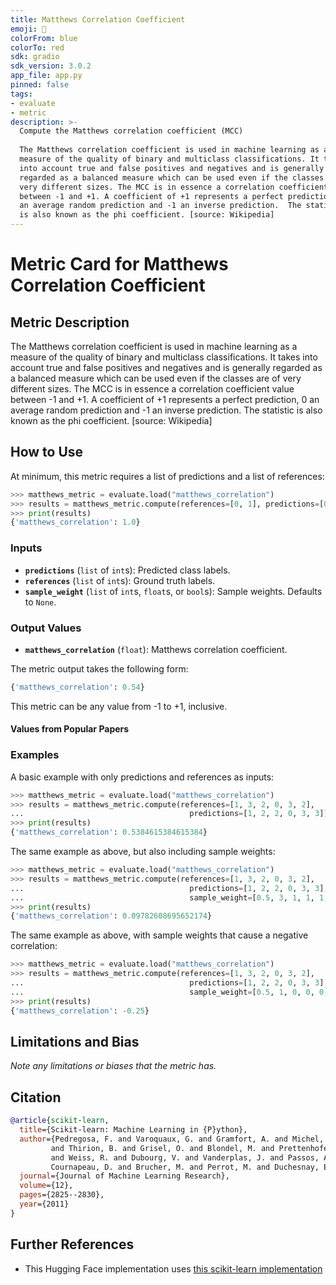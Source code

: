 ```yaml
---
title: Matthews Correlation Coefficient
emoji: 🤗 
colorFrom: blue
colorTo: red
sdk: gradio
sdk_version: 3.0.2
app_file: app.py
pinned: false
tags:
- evaluate
- metric
description: >-
  Compute the Matthews correlation coefficient (MCC)
  
  The Matthews correlation coefficient is used in machine learning as a
  measure of the quality of binary and multiclass classifications. It takes
  into account true and false positives and negatives and is generally
  regarded as a balanced measure which can be used even if the classes are of
  very different sizes. The MCC is in essence a correlation coefficient value
  between -1 and +1. A coefficient of +1 represents a perfect prediction, 0
  an average random prediction and -1 an inverse prediction.  The statistic
  is also known as the phi coefficient. [source: Wikipedia]
---
```


# Metric Card for Matthews Correlation Coefficient

## Metric Description
The Matthews correlation coefficient is used in machine learning as a
measure of the quality of binary and multiclass classifications. It takes
into account true and false positives and negatives and is generally
regarded as a balanced measure which can be used even if the classes are of
very different sizes. The MCC is in essence a correlation coefficient value
between -1 and +1. A coefficient of +1 represents a perfect prediction, 0
an average random prediction and -1 an inverse prediction.  The statistic
is also known as the phi coefficient. [source: Wikipedia]

## How to Use
At minimum, this metric requires a list of predictions and a list of references:
```python
>>> matthews_metric = evaluate.load("matthews_correlation")
>>> results = matthews_metric.compute(references=[0, 1], predictions=[0, 1])
>>> print(results)
{'matthews_correlation': 1.0}
```

### Inputs
- **`predictions`** (`list` of `int`s): Predicted class labels.
- **`references`** (`list` of `int`s): Ground truth labels.
- **`sample_weight`** (`list` of `int`s, `float`s, or `bool`s): Sample weights. Defaults to `None`.

### Output Values
- **`matthews_correlation`** (`float`): Matthews correlation coefficient.

The metric output takes the following form:
```python
{'matthews_correlation': 0.54}
```

This metric can be any value from -1 to +1, inclusive.

#### Values from Popular Papers


### Examples
A basic example with only predictions and references as inputs:
```python
>>> matthews_metric = evaluate.load("matthews_correlation")
>>> results = matthews_metric.compute(references=[1, 3, 2, 0, 3, 2],
...                                     predictions=[1, 2, 2, 0, 3, 3])
>>> print(results)
{'matthews_correlation': 0.5384615384615384}
```

The same example as above, but also including sample weights:
```python
>>> matthews_metric = evaluate.load("matthews_correlation")
>>> results = matthews_metric.compute(references=[1, 3, 2, 0, 3, 2],
...                                     predictions=[1, 2, 2, 0, 3, 3],
...                                     sample_weight=[0.5, 3, 1, 1, 1, 2])
>>> print(results)
{'matthews_correlation': 0.09782608695652174}
```

The same example as above, with sample weights that cause a negative correlation:
```python
>>> matthews_metric = evaluate.load("matthews_correlation")
>>> results = matthews_metric.compute(references=[1, 3, 2, 0, 3, 2],
...                                     predictions=[1, 2, 2, 0, 3, 3],
...                                     sample_weight=[0.5, 1, 0, 0, 0, 1])
>>> print(results)
{'matthews_correlation': -0.25}
```

## Limitations and Bias
*Note any limitations or biases that the metric has.*


## Citation
```bibtex
@article{scikit-learn,
  title={Scikit-learn: Machine Learning in {P}ython},
  author={Pedregosa, F. and Varoquaux, G. and Gramfort, A. and Michel, V.
         and Thirion, B. and Grisel, O. and Blondel, M. and Prettenhofer, P.
         and Weiss, R. and Dubourg, V. and Vanderplas, J. and Passos, A. and
         Cournapeau, D. and Brucher, M. and Perrot, M. and Duchesnay, E.},
  journal={Journal of Machine Learning Research},
  volume={12},
  pages={2825--2830},
  year={2011}
}
```

## Further References

- This Hugging Face implementation uses [this scikit-learn implementation](https://scikit-learn.org/stable/modules/generated/sklearn.metrics.matthews_corrcoef.html)